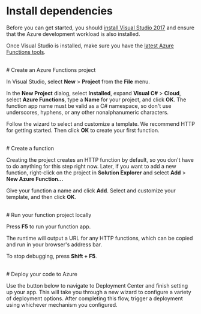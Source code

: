 # Install dependencies

Before you can get started, you should [install Visual Studio 2017](https://go.microsoft.com/fwlink/?linkid=2016389) and ensure that the Azure development workload is also installed.

Once Visual Studio is installed, make sure you have the [latest Azure Functions tools](https://go.microsoft.com/fwlink/?linkid=2016394).

<br/>
# Create an Azure Functions project

In Visual Studio, select **New** > **Project** from the **File** menu.

In the **New Project** dialog, select **Installed**, expand **Visual C#** > **Cloud**, select **Azure Functions**, type a **Name** for your project, and click **OK**. The function app name must be valid as a C# namespace, so don't use underscores, hyphens, or any other nonalphanumeric characters.

Follow the wizard to select and customize a template. We recommend HTTP for getting started. Then click **OK** to create your first function.

<br/>
# Create a function

Creating the project creates an HTTP function by default, so you don't have to do anything for this step right now. Later, if you want to add a new function, right-click on the project in **Solution Explorer** and select **Add** > **New Azure Function…**

Give your function a name and click **Add**. Select and customize your template, and then click **OK**.

<br/>
# Run your function project locally

Press **F5** to run your function app.

The runtime will output a URL for any HTTP functions, which can be copied and run in your browser's address bar.

To stop debugging, press **Shift + F5**.

<br/>
# Deploy your code to Azure

Use the button below to navigate to Deployment Center and finish setting up your app. This will take you through a new wizard to configure a variety of deployment options. After completing this flow, trigger a deployment using whichever mechanism you configured.